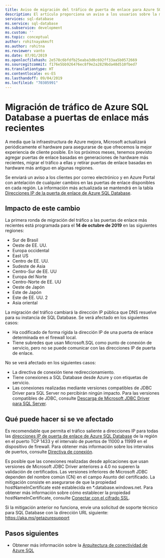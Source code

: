 ```yaml
---
title: Aviso de migración del tráfico de puerta de enlace para Azure SQL Database | Microsoft Docs
description: El artículo proporciona un aviso a los usuarios sobre la migración de direcciones IP de puertas de enlace de Azure SQL Database
services: sql-database
ms.service: sql-database
ms.subservice: development
ms.custom: ''
ms.topic: conceptual
author: rohitnayakmsft
ms.author: rohitna
ms.reviewer: vanto
ms.date: 07/01/2019
ms.openlocfilehash: 2e578c6bfdfb25eaba3d0c692ff33aa5b0572669
ms.sourcegitcommit: f176e5bb926476ec8f9e2a2829bda48d510fbed7
ms.translationtype: HT
ms.contentlocale: es-ES
ms.lasthandoff: 09/04/2019
ms.locfileid: "70305991"
---
```

# <a name="azure-sql-database-traffic-migration-to-newer-gateways"></a>Migración de tráfico de Azure SQL Database a puertas de enlace más recientes

A media que la infraestructura de Azure mejora, Microsoft actualizará periódicamente el hardware para asegurarse de que ofrecemos la mejor experiencia de cliente posible. En los próximos meses, tenemos previsto agregar puertas de enlace basadas en generaciones de hardware más recientes, migrar el tráfico a ellas y retirar puertas de enlace basadas en hardware más antiguo en algunas regiones.  

Se enviará un aviso a los clientes por correo electrónico y en Azure Portal con antelación de cualquier cambios en las puertas de enlace disponibles en cada región. La información más actualizada se mantendrá en la tabla [Direcciones IP de la puerta de enlace de Azure SQL Database](sql-database-connectivity-architecture.md#azure-sql-database-gateway-ip-addresses).

## <a name="impact-of-this-change"></a>Impacto de este cambio

La primera ronda de migración del tráfico a las puertas de enlace más recientes está programada para el **14 de octubre de 2019** en las siguientes regiones:
- Sur de Brasil
- Oeste de EE. UU.
- Europa occidental
- East US
- Centro de EE. UU.
- Sudeste de Asia
- Centro-Sur de EE. UU
- Europa del Norte
- Centro-Norte de EE. UU
- Oeste de Japón
- Este de Japón
- Este de EE. UU. 2
- Asia oriental

La migración del tráfico cambiará la dirección IP pública que DNS resuelve para su instancia de SQL Database.
Se verá afectado en los siguientes casos:
- Ha codificado de forma rígida la dirección IP de una puerta de enlace determinada en el firewall local.
- Tiene subredes que usan Microsoft.SQL como punto de conexión de servicio, pero no se puede comunicar con las direcciones IP de puerta de enlace.

No se verá afectado en los siguientes casos:
- La directiva de conexión tiene redireccionamiento.
- Tiene conexiones a SQL Database desde Azure y con etiquetas de servicio.
- Las conexiones realizadas mediante versiones compatibles de JDBC Driver para SQL Server no percibirán ningún impacto. Para las versiones compatibles de JDBC, consulte [Descarga de Microsoft JDBC Driver para SQL Server](/sql/connect/jdbc/download-microsoft-jdbc-driver-for-sql-server).

## <a name="what-to-do-you-do-if-youre-affected"></a>Qué puede hacer si se ve afectado

Es recomendable que permita el tráfico saliente a direcciones IP para todas las [direcciones IP de puerta de enlace de Azure SQL Database](sql-database-connectivity-architecture.md#azure-sql-database-gateway-ip-addresses) de la región en el puerto TCP 1433 y el intervalo de puertos de 11000 a 11999 en el dispositivo de firewall. Para obtener más información sobre los intervalos de puertos, consulte [Directiva de conexión](sql-database-connectivity-architecture.md#connection-policy).

Es posible que las conexiones realizadas desde aplicaciones que usan versiones de Microsoft JDBC Driver anteriores a 4.0 no superen la validación de certificados. Las versiones inferiores de Microsoft JDBC dependen del nombre común (CN) en el campo Asunto del certificado. La mitigación consiste en asegurarse de que la propiedad hostNameInCertificate esté establecida en *.database.windows.net. Para obtener más información sobre cómo establecer la propiedad hostNameInCertificate, consulte [Conectar con el cifrado SSL](/sql/connect/jdbc/connecting-with-ssl-encryption).

Si la mitigación anterior no funciona, envíe una solicitud de soporte técnico para SQL Database con la dirección URL siguiente: https://aka.ms/getazuresupport

## <a name="next-steps"></a>Pasos siguientes

- Obtener más información sobre la [Arquitectura de conectividad de Azure SQL](sql-database-connectivity-architecture.md)